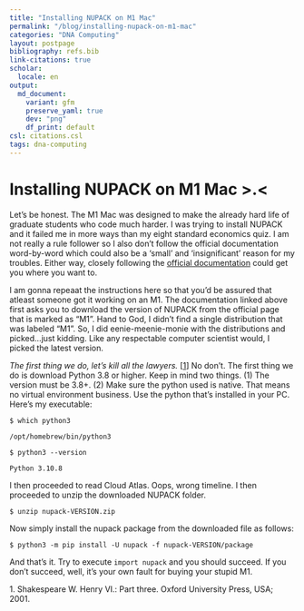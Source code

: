 ```yaml
---
title: "Installing NUPACK on M1 Mac"
permalink: "/blog/installing-nupack-on-m1-mac"
categories: "DNA Computing"
layout: postpage
bibliography: refs.bib
link-citations: true
scholar:
  locale: en
output:
  md_document:
    variant: gfm
    preserve_yaml: true
    dev: "png"
    df_print: default
csl: citations.csl
tags: dna-computing
---
```


# Installing NUPACK on M1 Mac \>.\<

Let’s be honest. The M1 Mac was designed to make the already hard life
of graduate students who code much harder. I was trying to install
NUPACK and it failed me in more ways than my eight standard economics
quiz. I am not really a rule follower so I also don’t follow the
official documentation word-by-word which could also be a ‘small’ and
‘insignificant’ reason for my troubles. Either way, closely following
the <a href="https://docs.nupack.org/start/#maclinux-installation">
official documentation</a> could get you where you want to.

I am gonna repeaat the instructions here so that you’d be assured that
atleast someone got it working on an M1. The documentation linked above
first asks you to download the version of NUPACK from the official page
that is marked as “M1”. Hand to God, I didn’t find a single distribution
that was labeled “M1”. So, I did eenie-meenie-monie with the
distributions and picked…just kidding. Like any respectable computer
scientist would, I picked the latest version.

*The first thing we do, let’s kill all the lawyers.*
\[[1](#ref-shakespeare2001henry)\] No don’t. The first thing we do is
download Python 3.8 or higher. Keep in mind two things. (1) The version
must be 3.8+. (2) Make sure the python used is native. That means no
virtual environment business. Use the python that’s installed in your
PC. Here’s my executable:

`$ which python3`

`/opt/homebrew/bin/python3`

`$ python3 --version`

`Python 3.10.8`

I then proceeded to read Cloud Atlas. Oops, wrong timeline. I then
proceeded to unzip the downloaded NUPACK folder.

`$ unzip nupack-VERSION.zip`

Now simply install the nupack package from the downloaded file as
follows:

`$ python3 -m pip install -U nupack -f nupack-VERSION/package`

And that’s it. Try to execute `import nupack` and you should succeed. If
you don’t succeed, well, it’s your own fault for buying your stupid M1.

<div id="refs" class="references csl-bib-body">

<div id="ref-shakespeare2001henry" class="csl-entry">

<span class="csl-left-margin">1.
</span><span class="csl-right-inline">Shakespeare W. Henry VI.: Part
three. Oxford University Press, USA; 2001. </span>

</div>

</div>
